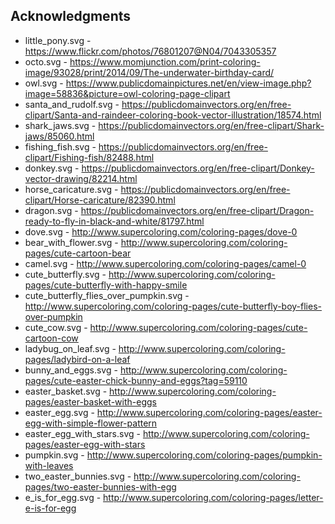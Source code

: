 ## Acknowledgments 

* little_pony.svg - https://www.flickr.com/photos/76801207@N04/7043305357
* octo.svg - https://www.momjunction.com/print-coloring-image/93028/print/2014/09/The-underwater-birthday-card/
* owl.svg - https://www.publicdomainpictures.net/en/view-image.php?image=58836&picture=owl-coloring-page-clipart
* santa_and_rudolf.svg - https://publicdomainvectors.org/en/free-clipart/Santa-and-raindeer-coloring-book-vector-illustration/18574.html
* shark_jaws.svg - https://publicdomainvectors.org/en/free-clipart/Shark-jaws/85060.html
* fishing_fish.svg - https://publicdomainvectors.org/en/free-clipart/Fishing-fish/82488.html
* donkey.svg - https://publicdomainvectors.org/en/free-clipart/Donkey-vector-drawing/82214.html
* horse_caricature.svg - https://publicdomainvectors.org/en/free-clipart/Horse-caricature/82390.html
* dragon.svg - https://publicdomainvectors.org/en/free-clipart/Dragon-ready-to-fly-in-black-and-white/81797.html
* dove.svg - http://www.supercoloring.com/coloring-pages/dove-0
* bear_with_flower.svg - http://www.supercoloring.com/coloring-pages/cute-cartoon-bear
* camel.svg - http://www.supercoloring.com/coloring-pages/camel-0
* cute_butterfly.svg - http://www.supercoloring.com/coloring-pages/cute-butterfly-with-happy-smile
* cute_butterfly_flies_over_pumpkin.svg - http://www.supercoloring.com/coloring-pages/cute-butterfly-boy-flies-over-pumpkin
* cute_cow.svg - http://www.supercoloring.com/coloring-pages/cute-cartoon-cow
* ladybug_on_leaf.svg - http://www.supercoloring.com/coloring-pages/ladybird-on-a-leaf
* bunny_and_eggs.svg - http://www.supercoloring.com/coloring-pages/cute-easter-chick-bunny-and-eggs?tag=59110
* easter_basket.svg - http://www.supercoloring.com/coloring-pages/easter-basket-with-eggs
* easter_egg.svg - http://www.supercoloring.com/coloring-pages/easter-egg-with-simple-flower-pattern
* easter_egg_with_stars.svg - http://www.supercoloring.com/coloring-pages/easter-egg-with-stars
* pumpkin.svg - http://www.supercoloring.com/coloring-pages/pumpkin-with-leaves
* two_easter_bunnies.svg - http://www.supercoloring.com/coloring-pages/two-easter-bunnies-with-egg
* e_is_for_egg.svg - http://www.supercoloring.com/coloring-pages/letter-e-is-for-egg
